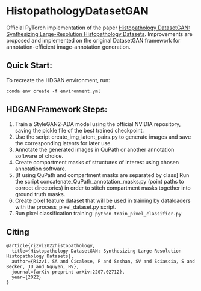 # HistopathologyDatasetGAN

Official PyTorch implementation of the paper [Histopathology DatasetGAN: Synthesizing Large-Resolution Histopathology Datasets](https://arxiv.org/abs/2207.02712).
Improvements are proposed and implemented on the original DatasetGAN framework for annotation-efficient image-annotation generation.

## Quick Start:
To recreate the HDGAN environment, run:
```
conda env create -f environment.yml
```

## HDGAN Framework Steps:
1. Train a StyleGAN2-ADA model using the official NVIDIA repository, saving the pickle file of the best trained checkpoint.
2. Use the script create_img_latent_pairs.py to generate images and save the corresponding latents for later use.
3. Annotate the generated images in QuPath or another annotation software of choice.
4. Create compartment masks of structures of interest using chosen annotation software.
5. [If using QuPath and compartment masks are separated by class] Run the script concatenate_QuPath_annotation_masks.py (point paths to correct directories) in order to stitch compartment masks together into ground truth masks.
6. Create pixel feature dataset that will be used in training by dataloaders with the process_pixel_dataset.py script.
7. Run pixel classification training: ```python train_pixel_classifier.py```


## Citing
```
@article{rizvi2022histopathology,
  title={Histopathology DatasetGAN: Synthesizing Large-Resolution Histopathology Datasets},
  author={Rizvi, SA and Cicalese, P and Seshan, SV and Sciascia, S and Becker, JU and Nguyen, HV},
  journal={arXiv preprint arXiv:2207.02712},
  year={2022}
}
```
